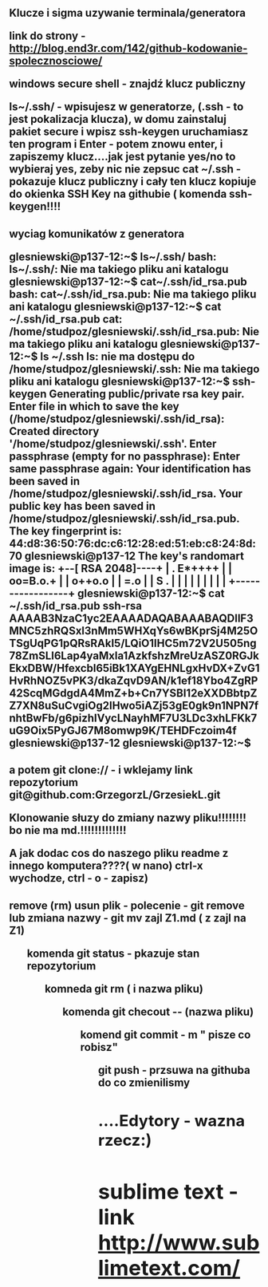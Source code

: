 <h2>Klucze i sigma uzywanie terminala/generatora

link do strony - http://blog.end3r.com/142/github-kodowanie-spolecznosciowe/

windows secure shell - znajdź klucz publiczny

ls~/.ssh/ - wpisujesz w generatorze, (.ssh - to jest pokalizacja klucza), w domu zainstaluj pakiet secure i wpisz ssh-keygen
uruchamiasz ten program i Enter - potem znowu enter, i zapiszemy klucz....jak jest pytanie yes/no to wybieraj yes, zeby nic nie zepsuc
cat ~/.ssh - pokazuje klucz publiczny i cały ten klucz kopiuje do okienka  SSH Key na githubie ( komenda ssh-keygen!!!!

<h2>wyciag komunikatów z generatora

glesniewski@p137-12:~$ ls~/.ssh/
bash: ls~/.ssh/: Nie ma takiego pliku ani katalogu
glesniewski@p137-12:~$ cat~/.ssh/id_rsa.pub
bash: cat~/.ssh/id_rsa.pub: Nie ma takiego pliku ani katalogu
glesniewski@p137-12:~$ cat ~/.ssh/id_rsa.pub
cat: /home/studpoz/glesniewski/.ssh/id_rsa.pub: Nie ma takiego pliku ani katalogu
glesniewski@p137-12:~$ ls ~/.ssh
ls: nie ma dostępu do /home/studpoz/glesniewski/.ssh: Nie ma takiego pliku ani katalogu
glesniewski@p137-12:~$ ssh-keygen 
Generating public/private rsa key pair.
Enter file in which to save the key (/home/studpoz/glesniewski/.ssh/id_rsa): 
Created directory '/home/studpoz/glesniewski/.ssh'.
Enter passphrase (empty for no passphrase): 
Enter same passphrase again: 
Your identification has been saved in /home/studpoz/glesniewski/.ssh/id_rsa.
Your public key has been saved in /home/studpoz/glesniewski/.ssh/id_rsa.pub.
The key fingerprint is:
44:d8:36:50:76:dc:c6:12:28:ed:51:eb:c8:24:8d:70 glesniewski@p137-12
The key's randomart image is:
+--[ RSA 2048]----+
|    . E*++++     |
|     oo=B.o.+    |
|      o++o.o     |
|       =.o       |
|        S .      |
|                 |
|                 |
|                 |
|                 |
+-----------------+
glesniewski@p137-12:~$ cat ~/.ssh/id_rsa.pub
ssh-rsa AAAAB3NzaC1yc2EAAAADAQABAAABAQDIlF3MNC5zhRQSxl3nMm5WHXqYs6wBKprSj4M25OTSgUqPG1pQRsRAkI5/LQiO1IHC5m72V2U505ng78ZmSLI6Lap4yaMxla1AzkfshzMreUzASZ0RGJkEkxDBW/Hfexcbl65iBk1XAYgEHNLgxHvDX+ZvG1HvRhNOZ5vPK3/dkaZqvD9AN/k1ef18Ybo4ZgRP42ScqMGdgdA4MmZ+b+Cn7YSBI12eXXDBbtpZZ7XN8uSuCvgiOg2IHwo5iAZj53gE0gk9n1NPN7fnhtBwFb/g6pizhIVycLNayhMF7U3LDc3xhLFKk7uG9Oix5PyGJ67M8omwp9K/TEHDFczoim4f glesniewski@p137-12
glesniewski@p137-12:~$ 

<h2>a potem git clone:// - i wklejamy link repozytorium git@github.com:GrzegorzL/GrzesiekL.git

Klonowanie słuzy do zmiany nazwy pliku!!!!!!!! bo nie ma md.!!!!!!!!!!!!!

A jak dodac cos do naszego pliku readme z innego komputera????( w nano) ctrl-x wychodze, ctrl - o - zapisz)

<h2>remove (rm) usun plik - polecenie - git remove lub zmiana nazwy - git mv zajl Z1.md ( z zajl na Z1)

<ol>komenda git status - pkazuje stan repozytorium
<ol>komneda git rm ( i nazwa pliku)
<ol>komenda git checout -- (nazwa pliku)
<ol> komend git commit - m " pisze co robisz"
<ol> git push - przsuwa na githuba do co zmienilismy

<h2> ....Edytory - wazna rzecz:)

# sublime text - link http://www.sublimetext.com/







